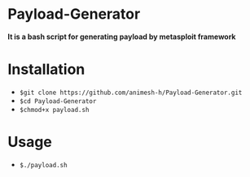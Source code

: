 # Payload-Generator
**It is a bash script for generating payload by metasploit framework**
# Installation
* `$git clone https://github.com/animesh-h/Payload-Generator.git`
* `$cd Payload-Generator`
* `$chmod+x payload.sh`
# Usage
* `$./payload.sh`
